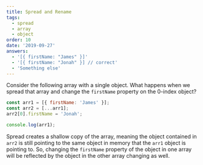 ```yaml
---
title: Spread and Rename
tags:
  - spread
  - array
  - object
order: 10
date: '2019-09-27'
answers:
  - '[{ firstName: "James" }]'
  - '[{ firstName: "Jonah" }] // correct'
  - 'Something else'
---
```


Consider the following array with a single object. What happens when we spread that array and change the `firstName` property on the 0-index object?

```javascript
const arr1 = [{ firstName: 'James' }];
const arr2 = [...arr1];
arr2[0].firstName = 'Jonah';

console.log(arr1);
```

<!-- explanation -->

Spread creates a shallow copy of the array, meaning the object contained in `arr2` is still pointing to the same object in memory that the `arr1` object is pointing to. So, changing the `firstName` property of the object in one array will be reflected by the object in the other array changing as well.
